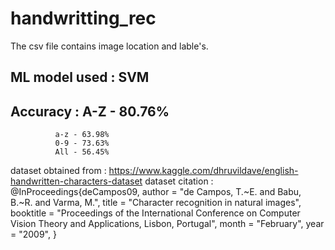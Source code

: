 # handwritting_rec

The csv file contains image location and lable's.

## ML model used : SVM 
## Accuracy : A-Z - 80.76%
              a-z - 63.98%
              0-9 - 73.63%
              All - 56.45%

dataset obtained from : https://www.kaggle.com/dhruvildave/english-handwritten-characters-dataset
dataset citation : @InProceedings{deCampos09,
  author    = "de Campos, T.~E. and Babu, B.~R. and Varma, M.",
  title     = "Character recognition in natural images",
  booktitle = "Proceedings of the International Conference on Computer
  Vision Theory and Applications, Lisbon, Portugal",
  month     = "February",
  year      = "2009",
}
